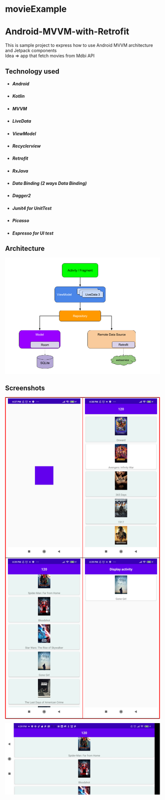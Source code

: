 # movieExample
<h1>Android-MVVM-with-Retrofit</h1>
This is sample project to express how to use Android MVVM architecture and Jetpack components
<br/>
Idea => app that fetch movies from Mdbi API


<h2>Technology used</h2>
<ul>
    <h5>
        <li>Android</li>
    </h5>
    <h5>
        <li>Kotlin</li>
    </h5>
    <h5>
        <li>MVVM</li>
    </h5>
    <h5>
        <li>LiveData</li>
    </h5>
    <h5>
        <li>ViewModel</li>
    </h5>
    <h5>
        <li>Recyclerview</li>
    </h5>
    <h5>
        <li>Retrofit</li>
    </h5>
    <h5>
        <li>RxJava</li>
    </h5>
    <h5>
        <li>Data Binding (2 ways Data Binding)</li>
    </h5>
    <h5>
        <li>Dagger2</li>
    </h5>
    <h5>
        <li>Junit4 for UnitTest</li>
    </h5>
    <h5>
        <li>Picasso</li>
    </h5>

   <h5>
        <li>Espresso for UI test</li>
    </h5>
   
</ul>

<html>
<h2>Architecture</h2>
<img src="img/mvvm_architecture.png"></img>

<h2>Screenshots</h2>
<table border="1" bordercolor="red" align="center">
    <tr>
        <td border=1 height=450 width=300><img src="img/Screenshot1.jpg"></img>
        </th>
        <td border=1 height=450 width=300><img src="img/Screenshot2.jpg"></img>
        </th>
    </tr>
    <tr>
        <td border=1 height=450 width=300><img src="img/Screenshot3.jpg"></img>
        </th>
        <td border=1 height=450 width=300><img src="img/Screenshot5.jpg"></img>
        </th>
    </tr>

</table>
<td border=1 height=450 width=600><img src="img/Screenshot4.jpg"></img>
</td>

</html>
